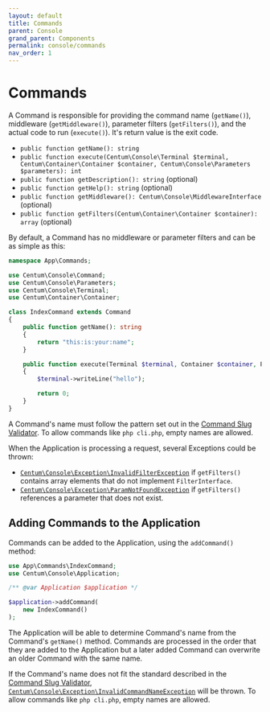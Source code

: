 ```yaml
---
layout: default
title: Commands
parent: Console
grand_parent: Components
permalink: console/commands
nav_order: 1
---
```




# Commands

A Command is responsible for providing the command name (`getName()`), middleware (`getMiddleware()`), parameter filters (`getFilters()`), and the actual code to run (`execute()`).
It's return value is the exit code.

- `public function getName(): string`
- `public function execute(Centum\Console\Terminal $terminal, Centum\Container\Container $container, Centum\Console\Parameters $parameters): int`
- `public function getDescription(): string` (optional)
- `public function getHelp(): string` (optional)
- `public function getMiddleware(): Centum\Console\MiddlewareInterface` (optional)
- `public function getFilters(Centum\Container\Container $container): array` (optional)

By default, a Command has no middleware or parameter filters and can be as simple as this:

```php
namespace App\Commands;

use Centum\Console\Command;
use Centum\Console\Parameters;
use Centum\Console\Terminal;
use Centum\Container\Container;

class IndexCommand extends Command
{
    public function getName(): string
    {
        return "this:is:your:name";
    }

    public function execute(Terminal $terminal, Container $container, Parameters $parameters): int
    {
        $terminal->writeLine("hello");

        return 0;
    }
}
```

A Command's name must follow the pattern set out in the [Command Slug Validator](https://github.com/SidRoberts/centum/blob/development/src/Validator/CommandSlug.php).
To allow commands like `php cli.php`, empty names are allowed.

When the Application is processing a request, several Exceptions could be thrown:

- [`Centum\Console\Exception\InvalidFilterException`](https://github.com/SidRoberts/centum/blob/development/src/Console/Exception/InvalidFilterException.php) if `getFilters()` contains array elements that do not implement `FilterInterface`.
- [`Centum\Console\Exception\ParamNotFoundException`](https://github.com/SidRoberts/centum/blob/development/src/Console/Exception/ParamNotFoundException.php) if `getFilters()` references a parameter that does not exist.



## Adding Commands to the Application

Commands can be added to the Application, using the `addCommand()` method:

```php
use App\Commands\IndexCommand;
use Centum\Console\Application;

/** @var Application $application */

$application->addCommand(
    new IndexCommand()
);
```

The Application will be able to determine Command's name from the Command's `getName()` method.
Commands are processed in the order that they are added to the Application but a later added Command can overwrite an older Command with the same name.

If the Command's name does not fit the standard described in the [Command Slug Validator](https://github.com/SidRoberts/centum/blob/development/src/Validator/CommandSlug.php), [`Centum\Console\Exception\InvalidCommandNameException`](https://github.com/SidRoberts/centum/blob/development/src/Console/Exception/InvalidCommandNameException.php) will be thrown.
To allow commands like `php cli.php`, empty names are allowed.
